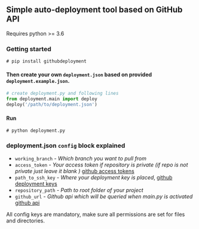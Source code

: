 ## Simple auto-deployment tool based on GitHub API
Requires python >= 3.6

### Getting started
```shell script
# pip install githubdeployment
```

#### Then create your own `deployment.json` based on provided `deployment.example.json`.
```python
# create deployment.py and following lines
from deployment.main import deploy
deploy('/path/to/deployment.json')
```

#### Run
```shell script
# python deployment.py
```

### deployment.json `config` block explained
  - `working_branch` - *Which branch you want to pull from*
  - `access_token` - *Your access token if repository is private (if repo is not private just leave it blank )* [github access tokens](https://developer.github.com/v3/auth/)
  - `path_to_ssh_key` - *Where your deployment key is placed*, [github deployment keys](https://developer.github.com/v3/guides/managing-deploy-keys/#deploy-keys) 
  - `repository_path` - *Path to root folder of your project*
  - `github_url` - *Github api which will be queried when main.py is activated* [github api](https://developer.github.com/v3/git/commits/)

All config keys are mandatory, make sure all permissions are set for files and directories.
